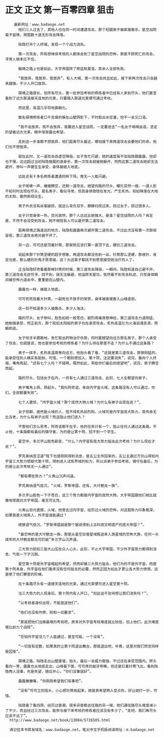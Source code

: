 # 正文 正文 第一百零四章 狙击
        最新网址：www.badaoge.net
          他们三人过去了，其他人也在同一时间遭遇攻击，那个短腿男子被直接轰杀，星空战院毫不留情，周围数十道无形攻击降落。
      
          陆隐打开个人终端，发现一个个战力消失。
      
          第一次攻击，所有想继续考核的人都体会到了星空战院的恐怖，那是不顾死亡的攻击，寻常人根本扛不住。
      
          融境之路上也是如此，大宇帝国除了修兹和夏洛，其余人全部失败。
      
          “我放弃，我放弃，我放弃”，有人大喊，第一次攻击尚且如此，接下来两次攻击只会越来越强，不少人开口放弃。
      
          探境之路很长，但终有尽头，第一批参加考核的修炼者中已经有人来到尽头，他们甚至看到了远方那道接天连地的光束，只要踏入那道光束便可通过考核。
      
          而这里，高温几乎将地面融化。
      
          数名探境修炼者口干舌燥的躲在山壁阴影下，不时取出水狂灌，但不一会又口渴。
      
          “我不会放弃，我不会放弃，我要进入星空战院，一定要进去”一名女子喃喃自语，坚定的望着远方光束，眼中渐渐露出希望。
      
          走到这一步谁都不想放弃，他们距离尽头最近，哪怕接下来两道攻击会要他们的命，他们也不想放弃。
      
          就在此时，又一道攻击自虚空降临，女子急忙闪避，她的速度虽不及陆隐跟露露，但却也不慢，远远超过当初陆隐施展的游身步，第一次攻击就被她躲开，然而这第二道攻击她却无法避开，惨叫一声硬生生承受，身体被砸入地底。
      
          远处还有十多名修炼者遭遇同样下场，竟无一人能闪避。
      
          女子咳嗽一声，缓缓腾空，还剩一道攻击，她望向路的尽头，瞳孔突然一缩，一道人影不知何时出现在尽头，是名男子，看似寻常，但其身体隐隐在发光，产生炙热，宛如降落在大地的太阳，傲然俯视众生。
      
          男子外衣没有丝毫破损，就这么背负双手，静静扫视过来，掠过女子，掠过很多人。
      
          女子只觉身体一热，目光骇然，那个人远远比她强大，是谁？星空战院的人吗？肯定是，不然不会没受到攻击，她不相信有人可以避开第二道攻击。
      
          距离探境之路遥远的地方，陆隐和露露再次避开第二道攻击，不过此次没有第一次那般容易，第三道攻击绝对避不开了。
      
          另一边，可可还是顶着针筒，那架势应该打算一直顶下去，硬抗三道攻击。
      
          说起来那个针筒坚硬的超乎想象，两道攻击都没伤到一丝，针筒那么坚硬，那根针，肯定也是，那么硬的针鬼才愿意碰，这丫头这辈子都找不到愿意接受她治疗的人了。
      
          正当陆隐好奇看着那根针筒的时候，第三道攻击降临，一瞬间，陆隐知道自己避不开，第三道攻击无迹可寻，找不到，就无法躲避，他运转天星功，依然看不到攻击轨迹，只觉身体瞬间被恐怖力道击中，重重砸在山壁内。
      
          露露也一样，被砸入地底。
      
          可可死死抱着大针筒，一副死也不放手的架势，身体被直接轰入山峰底部。
      
          这一刻不知道多少人被轰杀，多少人淘汰。
      
          路的尽头，女子惨叫，脸色如纸一般苍白，剧烈疼痛席卷神经，第三道攻击力道刚猛，她勉强承受，而正前方，那个宛如太阳般的男子也在承受攻击，炙热高温化为火海汹涌澎湃，转瞬即逝。
      
          女子咬牙半膝跪地，急忙取出药物治疗伤势，同时震撼望向远方那名男子，那个人承受了攻击，也就是说，他也是参加考核的修炼者？为什么待在那里不走？为什么不通过这条路？
      
          男子一挥手，炙热高温席卷向远方，他抬头看了看，“这就是第三道攻击，真够刚猛的，能承受住的人确实有能耐，可惜，一个都别想加入，第十院，注定要消失”，说完，看向个人终端，嘴角弯起，“还有七个人吗？不错啊，既然如此，带给你们最后的绝望吧”，说完，男子腾空而起。
      
          路的尽头，包括女子在内，一共有七人通过三道攻击，此刻，七人全都望向男子。
      
          男子嘴角上扬，昂起头，“我叫阿奇诺，来自内宇宙火域，这条路没有人可以通过，你们，全部都要失败”。
      
          七个人震惊，“内宇宙火域？那个庞然大物火域？为什么有弟子出现在这？”。
      
          女子惊颤，居然是火域的人，怪不得炙热如烈阳，火域可是内宇宙庞大势力，其传承无比古老，为什么有弟子出现？而且阻止他们进入？
      
          不管他们怎么思考，阿奇诺都不在乎，他的任务只有一个，阻止任何人通过这条路，不止他，十条路都有最后的镇守者，为的是让第十院，招不到一个学生。
      
          星空中，多兰宇山脸色剧变，“什么？内宇宙有庞大势力狙击此次考核？为什么现在才说？”。
      
          罗克奥纳苦涩道“陛下也是刚刚得到消息，是五公主传回来的，五公主通过万剑山得知内宇宙三大势力想取代第十院，得到进入试炼界域的权力，所以派弟子参加考核，镇守在最后，为的是让此次考核无一人通过”。
      
          “都有哪些势力？”火青山沉声问道。
      
          罗克奥纳语气低沉，“火域，罗斯帝国，还有，大圩魍龙一族”。
      
          多兰宇山脸色一下子苍白，这三个势力都是内宇宙的庞然大物，大宇帝国跟他们相比就像地球面对大宇帝国，毫无可比性。
      
          火青山目光震撼，火域，他曾去过内宇宙，经历过火域的恐怖，对这股势力印象极深，如果真是火域来人，外宇宙谁能通过？
      
          绝狼语气低沉，“罗斯帝国就是那个据说得到上古科技文明遗产的庞大帝国？”。
      
          “最恐怖的是大圩魍龙一族，那是从星空巨兽星域叛逃来人类星域的恐怖大族，任何一头成年的大圩魍龙都无可匹敌”多兰宇山沉声道。
      
          三大势力犹如三座大山压在众人心头，此刻，不止大宇帝国，不少外宇宙势力都得到消息，气氛一下子沉寂。
      
          星空第十院是外宇宙崛起的希望，然而却被三大势力狙击，他们为的不是外宇宙，而是第十院本身，外宇宙在他们看来没有任何狙击的必要，然而正因为如此才更让各大势力愤恨，这是绝了他们攀登的阶梯。
      
          在十条路尽头有一道接天连地的光束，通过光束便可进入星空第十院。
      
          当三大势力的人现身后，第十院内有人开口，“如此迫不及待想让我们消失吗？”。
      
          “以考核者身份出现，不能驱逐他们”。
      
          “他们也没有作弊，附和一切要求”。
      
          “那就把他们当做最难的考核吧，原本对外宇宙考核难度就比较低，加上他们，此次难度堪比前九个战院”。
      
          “恐怕外宇宙没几个人能通过，甚至可能，一个没有”。
      
          “一切皆有定数，如果真的让第十院退出舞台，那就退出吧，毕竟，这里对我们而言同样是囚笼”。
      
          探境之路，陆隐走出山壁废墟，抬头，最后一击威力极强，不过还在承受范围内，转头看向一旁，露露也从地底走出，山峰最下面，可可疼的龇牙咧嘴，但还是扛着针筒飞出，看到陆隐两人没事，先是失望，随后开心，“你们没事就好”。
      
          露露撇撇嘴，“你刚刚希望我们有事吧”。
      
          “没有”可可立刻摇头，小心把针筒收起来，她是真希望两人受点伤，好让她打一针，可惜。
      
          陆隐看了看四周，经历过兽潮，很多异兽都去往路的另一端，他们通往路尽头难度减小了不少，而且经过三次攻击，能参与接下来考核的修炼者应该没有多少了，“走吧，我们离尽头应该不远了”。
      http://www.badaoge.net/book/13084/5726505.html
      
      请记住本书首发域名：www.badaoge.net。笔尖中文手机版阅读网址：m.badaoge.net